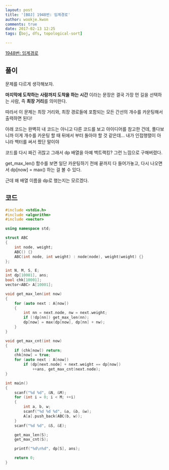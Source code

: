 ```yaml
---
layout: post
title: '[BOJ] 1948번: 임계경로'
author: wookje.kwon
comments: true
date: 2017-02-13 12:25
tags: [boj, dfs, topological-sort]

---
```


[1948번: 임계경로](https://www.acmicpc.net/problem/1948)

## 풀이

문제를 다르게 생각해보자.  

**마지막에 도착하는 사람까지 도착을 하는 시간** 이라는 문장은 결국 가장 먼 길을 선택하는 사람, 즉 **최장 거리**를 의미한다.  

따라서 이 문제는 최장 거리와, 최장 경로들에 포함되는 모든 간선의 개수를 카운팅해서 출력하면 된다!  

아래 코드는 완벽히 내 코드는 아니고 다른 코드를 보고 아이디어를 참고한 건데, 풀다보니까 이게 개수를 카운팅 할 때 뒤에서 부터 돌아야 할 것 같은데... 내가 인접행렬이 아니라 백터를 써서 짰단 말이야  

코드를 다시 짜긴 귀찮고 그래서 dp 배열을 아예 백트랙킹? 그런 느낌으로 구해버렸다.  

get_max_len() 함수를 보면 일단 카운팅하기 전에 끝까지 다 들어가놓고, 다시 나오면서 dp[now] = max() 하는 걸 볼 수 있다.  

근데 왜 배열 이름을 dp로 했는지는 모르겠다.  

## 코드

```cpp
#include <stdio.h>
#include <algorithm>
#include <vector>

using namespace std;

struct ABC
{
	int node, weight;
	ABC() {}
	ABC(int node, int weight) : node(node), weight(weight) {}
};

int N, M, S, E;
int dp[10001], ans;
bool chk[10001];
vector<ABC> A[10001];

void get_max_len(int now)
{
	for (auto next : A[now])
	{
		int nn = next.node, nw = next.weight;
		if (!dp[nn]) get_max_len(nn);
		dp[now] = max(dp[now], dp[nn] + nw);
	}
}

void get_max_cnt(int now)
{
	if (chk[now]) return;
	chk[now] = true;
	for (auto next : A[now])
		if (dp[next.node] + next.weight == dp[now])
			++ans, get_max_cnt(next.node);
}

int main()
{
	scanf("%d %d", &N, &M);
	for (int i = 0; i < M; ++i)
	{
		int a, b, w;
		scanf("%d %d %d", &a, &b, &w);
		A[a].push_back(ABC(b, w));
	}
	scanf("%d %d", &S, &E);

	get_max_len(S);
	get_max_cnt(S);

	printf("%d\n%d", dp[S], ans);

	return 0;
}
```